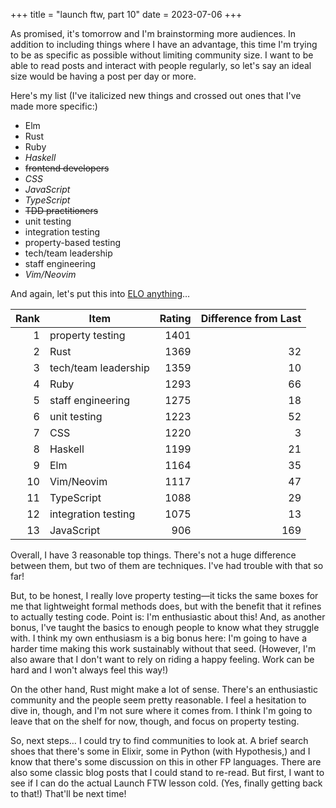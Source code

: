 +++
title = "launch ftw, part 10"
date = 2023-07-06
+++

As promised, it's tomorrow and I'm brainstorming more audiences. In addition to including things where I have an advantage, this time I'm trying to be as specific as possible without limiting community size. I want to be able to read posts and interact with people regularly, so let's say an ideal size would be having a post per day or more.

Here's my list (I've italicized new things and crossed out ones that I've made more specific:)

- Elm
- Rust
- Ruby
- _Haskell_
- ~~frontend developers~~
- _CSS_
- _JavaScript_
- _TypeScript_
- ~~TDD practitioners~~
- unit testing
- integration testing
- property-based testing
- tech/team leadership
- staff engineering
- _Vim/Neovim_

And again, let's put this into [ELO anything](https://elo.bytes.zone)…

| Rank | Item                 | Rating | Difference from Last |
| ---: | -------------------- | -----: | -------------------: |
|    1 | property testing     |   1401 |                      |
|    2 | Rust                 |   1369 |                   32 |
|    3 | tech/team leadership |   1359 |                   10 |
|    4 | Ruby                 |   1293 |                   66 |
|    5 | staff engineering    |   1275 |                   18 |
|    6 | unit testing         |   1223 |                   52 |
|    7 | CSS                  |   1220 |                    3 |
|    8 | Haskell              |   1199 |                   21 |
|    9 | Elm                  |   1164 |                   35 |
|   10 | Vim/Neovim           |   1117 |                   47 |
|   11 | TypeScript           |   1088 |                   29 |
|   12 | integration testing  |   1075 |                   13 |
|   13 | JavaScript           |    906 |                  169 |

Overall, I have 3 reasonable top things. There's not a huge difference between them, but two of them are techniques. I've had trouble with that so far!

But, to be honest, I really love property testing—it ticks the same boxes for me that lightweight formal methods does, but with the benefit that it refines to actually testing code. Point is: I'm enthusiastic about this! And, as another bonus, I've taught the basics to enough people to know what they struggle with. I think my own enthusiasm is a big bonus here: I'm going to have a harder time making this work sustainably without that seed. (However, I'm also aware that I don't want to rely on riding a happy feeling. Work can be hard and I won't always feel this way!)

On the other hand, Rust might make a lot of sense. There's an enthusiastic community and the people seem pretty reasonable. I feel a hesitation to dive in, though, and I'm not sure where it comes from. I think I'm going to leave that on the shelf for now, though, and focus on property testing.

So, next steps… I could try to find communities to look at. A brief search shoes that there's some in Elixir, some in Python (with Hypothesis,) and I know that there's some discussion on this in other FP languages. There are also some classic blog posts that I could stand to re-read. But first, I want to see if I can do the actual Launch FTW lesson cold. (Yes, finally getting back to that!) That'll be next time!
